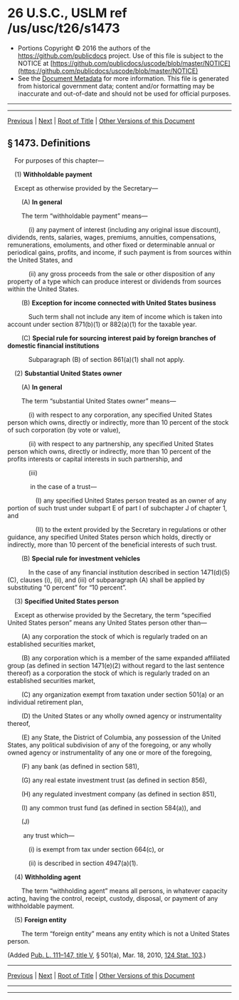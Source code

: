 ---
---

# 26 U.S.C., USLM ref /us/usc/t26/s1473

* Portions Copyright © 2016 the authors of the https://github.com/publicdocs project.
  Use of this file is subject to the NOTICE at [https://github.com/publicdocs/uscode/blob/master/NOTICE](https://github.com/publicdocs/uscode/blob/master/NOTICE)
* See the [Document Metadata](././../../../../..//README.md) for more information.
  This file is generated from historical government data; content and/or formatting may be inaccurate and out-of-date and should not be used for official purposes.

----------
----------

[Previous](./../../../../..//us/usc/t26/stA/ch4/m__us_usc_t26_s1472.md) | [Next](./../../../../..//us/usc/t26/stA/ch4/m__us_usc_t26_s1474.md) | [Root of Title](./../../../../../) | [Other Versions of this Document](https://publicdocs.github.io/go/links?ns=uslm&ref=%2Fus%2Fusc%2Ft26%2Fs1473)

## § 1473. Definitions

    For purposes of this chapter—

    (1) __Withholdable payment__ 

    Except as otherwise provided by the Secretary—

        (A) __In general__ 

        The term “withholdable payment” means—

            (i) any payment of interest (including any original issue discount), dividends, rents, salaries, wages, premiums, annuities, compensations, remunerations, emoluments, and other fixed or determinable annual or periodical gains, profits, and income, if such payment is from sources within the United States, and

            (ii) any gross proceeds from the sale or other disposition of any property of a type which can produce interest or dividends from sources within the United States.

        (B) __Exception for income connected with United States business__ 

            Such term shall not include any item of income which is taken into account under section 871(b)(1) or 882(a)(1) for the taxable year.

        (C) __Special rule for sourcing interest paid by foreign branches of domestic financial institutions__ 

            Subparagraph (B) of section 861(a)(1) shall not apply.

    (2) __Substantial United States owner__ 

        (A) __In general__ 

        The term “substantial United States owner” means—

            (i) with respect to any corporation, any specified United States person which owns, directly or indirectly, more than 10 percent of the stock of such corporation (by vote or value),

            (ii) with respect to any partnership, any specified United States person which owns, directly or indirectly, more than 10 percent of the profits interests or capital interests in such partnership, and

            (iii)

             in the case of a trust—

                (I) any specified United States person treated as an owner of any portion of such trust under subpart E of part I of subchapter J of chapter 1, and

                (II) to the extent provided by the Secretary in regulations or other guidance, any specified United States person which holds, directly or indirectly, more than 10 percent of the beneficial interests of such trust.

        (B) __Special rule for investment vehicles__ 

            In the case of any financial institution described in section 1471(d)(5)(C), clauses (i), (ii), and (iii) of subparagraph (A) shall be applied by substituting “0 percent” for “10 percent”.

    (3) __Specified United States person__ 

    Except as otherwise provided by the Secretary, the term “specified United States person” means any United States person other than—

        (A) any corporation the stock of which is regularly traded on an established securities market,

        (B) any corporation which is a member of the same expanded affiliated group (as defined in section 1471(e)(2) without regard to the last sentence thereof) as a corporation the stock of which is regularly traded on an established securities market,

        (C) any organization exempt from taxation under section 501(a) or an individual retirement plan,

        (D) the United States or any wholly owned agency or instrumentality thereof,

        (E) any State, the District of Columbia, any possession of the United States, any political subdivision of any of the foregoing, or any wholly owned agency or instrumentality of any one or more of the foregoing,

        (F) any bank (as defined in section 581),

        (G) any real estate investment trust (as defined in section 856),

        (H) any regulated investment company (as defined in section 851),

        (I) any common trust fund (as defined in section 584(a)), and

        (J)

         any trust which—

            (i) is exempt from tax under section 664(c), or

            (ii) is described in section 4947(a)(1).

    (4) __Withholding agent__ 

        The term “withholding agent” means all persons, in whatever capacity acting, having the control, receipt, custody, disposal, or payment of any withholdable payment.

    (5) __Foreign entity__ 

        The term “foreign entity” means any entity which is not a United States person.

(Added [Pub. L. 111–147, title V][/us/pl/111/147/tV], § 501(a), Mar. 18, 2010, [124 Stat. 103][/us/stat/124/103].)

----------

[Previous](./../../../../..//us/usc/t26/stA/ch4/m__us_usc_t26_s1472.md) | [Next](./../../../../..//us/usc/t26/stA/ch4/m__us_usc_t26_s1474.md) | [Root of Title](./../../../../../) | [Other Versions of this Document](https://publicdocs.github.io/go/links?ns=uslm&ref=%2Fus%2Fusc%2Ft26%2Fs1473)

----------
----------

[/us/pl/111/147/tV]: https://publicdocs.github.io/go/links?ns=uslm&ref=%2Fus%2Fpl%2F111%2F147%2FtV
[/us/stat/124/103]: https://publicdocs.github.io/go/links?ns=uslm&ref=%2Fus%2Fstat%2F124%2F103


